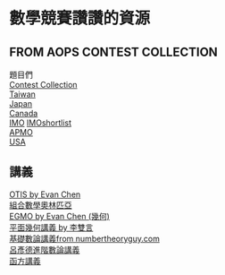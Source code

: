 # 數學競賽讚讚的資源
## FROM AOPS CONTEST COLLECTION
題目們  
[Contest Collection](https://artofproblemsolving.com/community/c13_contest_collections)  
[Taiwan](https://artofproblemsolving.com/community/c3202_taiwan_contests)  
[Japan](https://artofproblemsolving.com/community/c3181_japan_contests)  
[Canada](https://artofproblemsolving.com/community/c3166_canada_contests)  
[IMO](https://artofproblemsolving.com/community/c3222_imo)
[IMOshortlist](https://artofproblemsolving.com/community/c3223_imo_shortlist)  
[APMO](https://artofproblemsolving.com/community/c3226_apmo)  
[USA](https://artofproblemsolving.com/community/c3158_usa_contests)  
## 講義
[OTIS by Evan Chen](https://web.evanchen.cc/otis.html)  
[組合數學奧林匹亞](
https://drive.google.com/file/d/1sQtirXxkEfWYuGSKDZ-d7VGYkR_idebY/view?usp=sharing)  
[EGMO by Evan Chen (幾何)](
https://cdn.bc-pf.org/resources/math/geometry/Evan_Chen-Euclidean_geometry.pdf)  
[平面幾何講義 by 李雙言](https://lii4.github.io/Plane_Geometry.pdf)  
[基礎數論講義from numbertheoryguy.com](http://s3.amazonaws.com/aops-cdn.artofproblemsolving.com/resources/articles/olympiad-number-theory.pdf)  
[呂彥德進階數論講義](
https://drive.google.com/file/d/1gh_PmyWuLDTSkvtqjiTIeKv36Q2mdDUD/view?usp=sharing)   
[函方講義](https://cdn.artofproblemsolving.com/attachments/e/1/4edd5cbbb44a9f08d959399a9270448f5501f5.pdf)   
